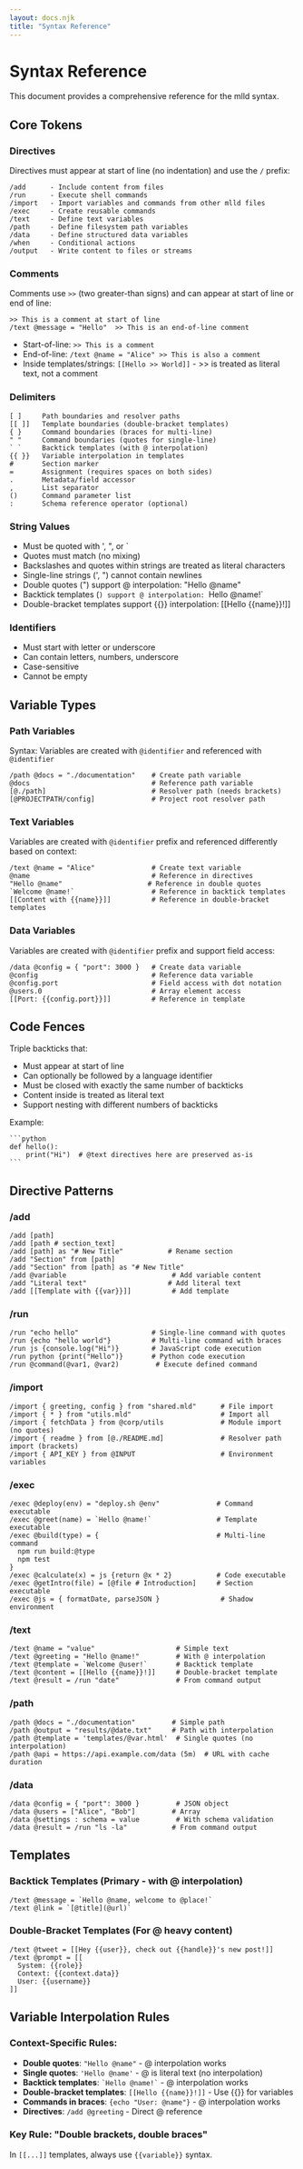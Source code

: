 ```yaml
---
layout: docs.njk
title: "Syntax Reference"
---
```


# Syntax Reference

This document provides a comprehensive reference for the mlld syntax.

## Core Tokens

### Directives

Directives must appear at start of line (no indentation) and use the `/` prefix:
```
/add      - Include content from files
/run      - Execute shell commands
/import   - Import variables and commands from other mlld files
/exec     - Create reusable commands
/text     - Define text variables
/path     - Define filesystem path variables
/data     - Define structured data variables
/when     - Conditional actions
/output   - Write content to files or streams
```

### Comments

Comments use `>>` (two greater-than signs) and can appear at start of line or end of line:
```mlld
>> This is a comment at start of line
/text @message = "Hello"  >> This is an end-of-line comment
```

- Start-of-line: `>> This is a comment`
- End-of-line: `/text @name = "Alice" >> This is also a comment`
- Inside templates/strings: `[[Hello >> World]]` - >> is treated as literal text, not a comment

### Delimiters

```
[ ]     Path boundaries and resolver paths
[[ ]]   Template boundaries (double-bracket templates)
{ }     Command boundaries (braces for multi-line)
" "     Command boundaries (quotes for single-line)
` `     Backtick templates (with @ interpolation)
{{ }}   Variable interpolation in templates
#       Section marker
=       Assignment (requires spaces on both sides)
.       Metadata/field accessor
,       List separator
()      Command parameter list
:       Schema reference operator (optional)
```

### String Values

- Must be quoted with ', ", or `
- Quotes must match (no mixing)
- Backslashes and quotes within strings are treated as literal characters
- Single-line strings (', ") cannot contain newlines
- Double quotes (") support @ interpolation: "Hello @name"
- Backtick templates (`) support @ interpolation: `Hello @name!`
- Double-bracket templates support {{}} interpolation: [[Hello {{name}}!]]

### Identifiers

- Must start with letter or underscore
- Can contain letters, numbers, underscore
- Case-sensitive
- Cannot be empty

## Variable Types

### Path Variables

Syntax: Variables are created with `@identifier` and referenced with `@identifier`
```mlld
/path @docs = "./documentation"    # Create path variable
@docs                              # Reference path variable
[@./path]                          # Resolver path (needs brackets)
[@PROJECTPATH/config]              # Project root resolver path
```

### Text Variables

Variables are created with `@identifier` prefix and referenced differently based on context:
```mlld
/text @name = "Alice"              # Create text variable
@name                              # Reference in directives
"Hello @name"                     # Reference in double quotes
`Welcome @name!`                   # Reference in backtick templates
[[Content with {{name}}]]          # Reference in double-bracket templates
```

### Data Variables

Variables are created with `@identifier` prefix and support field access:
```mlld
/data @config = { "port": 3000 }   # Create data variable
@config                            # Reference data variable
@config.port                       # Field access with dot notation
@users.0                           # Array element access
[[Port: {{config.port}}]]          # Reference in template
```

## Code Fences

Triple backticks that:
- Must appear at start of line
- Can optionally be followed by a language identifier
- Must be closed with exactly the same number of backticks
- Content inside is treated as literal text
- Support nesting with different numbers of backticks

Example:
```mlld
​```python
def hello():
    print("Hi")  # @text directives here are preserved as-is
​```
```

## Directive Patterns

### /add

```mlld
/add [path]
/add [path # section_text]
/add [path] as "# New Title"           # Rename section
/add "Section" from [path]
/add "Section" from [path] as "# New Title"
/add @variable                          # Add variable content
/add "Literal text"                    # Add literal text
/add [[Template with {{var}}]]          # Add template
```

### /run

```mlld
/run "echo hello"                  # Single-line command with quotes
/run {echo "hello world"}          # Multi-line command with braces
/run js {console.log("Hi")}        # JavaScript code execution
/run python {print("Hello")}       # Python code execution
/run @command(@var1, @var2)         # Execute defined command
```

### /import

```mlld
/import { greeting, config } from "shared.mld"      # File import
/import { * } from "utils.mld"                      # Import all
/import { fetchData } from @corp/utils              # Module import (no quotes)
/import { readme } from [@./README.md]              # Resolver path import (brackets)
/import { API_KEY } from @INPUT                     # Environment variables
```

### /exec

```mlld
/exec @deploy(env) = "deploy.sh @env"              # Command executable
/exec @greet(name) = `Hello @name!`                # Template executable  
/exec @build(type) = {                             # Multi-line command
  npm run build:@type
  npm test
}
/exec @calculate(x) = js {return @x * 2}           # Code executable
/exec @getIntro(file) = [@file # Introduction]     # Section executable
/exec @js = { formatDate, parseJSON }               # Shadow environment
```

### /text

```mlld
/text @name = "value"                    # Simple text
/text @greeting = "Hello @name!"         # With @ interpolation
/text @template = `Welcome @user!`       # Backtick template
/text @content = [[Hello {{name}}!]]     # Double-bracket template
/text @result = /run "date"              # From command output
```

### /path

```mlld
/path @docs = "./documentation"         # Simple path
/path @output = "results/@date.txt"     # Path with interpolation
/path @template = 'templates/@var.html'  # Single quotes (no interpolation)
/path @api = https://api.example.com/data (5m)  # URL with cache duration
```

### /data 

```mlld
/data @config = { "port": 3000 }         # JSON object
/data @users = ["Alice", "Bob"]         # Array
/data @settings : schema = value         # With schema validation
/data @result = /run "ls -la"           # From command output
```

## Templates

### Backtick Templates (Primary - with @ interpolation)
```mlld
/text @message = `Hello @name, welcome to @place!`
/text @link = `[@title](@url)`
```

### Double-Bracket Templates (For @ heavy content)
```mlld
/text @tweet = [[Hey {{user}}, check out {{handle}}'s new post!]]
/text @prompt = [[
  System: {{role}}
  Context: {{context.data}}
  User: {{username}}
]]
```

## Variable Interpolation Rules

### Context-Specific Rules:
- **Double quotes**: `"Hello @name"` - @ interpolation works
- **Single quotes**: `'Hello @name'` - @ is literal text (no interpolation)
- **Backtick templates**: `` `Hello @name!` `` - @ interpolation works
- **Double-bracket templates**: `[[Hello {{name}}!]]` - Use {{}} for variables
- **Commands in braces**: `{echo "User: @name"}` - @ interpolation works
- **Directives**: `/add @greeting` - Direct @ reference

### Key Rule: "Double brackets, double braces"
In `[[...]]` templates, always use `{{variable}}` syntax.

